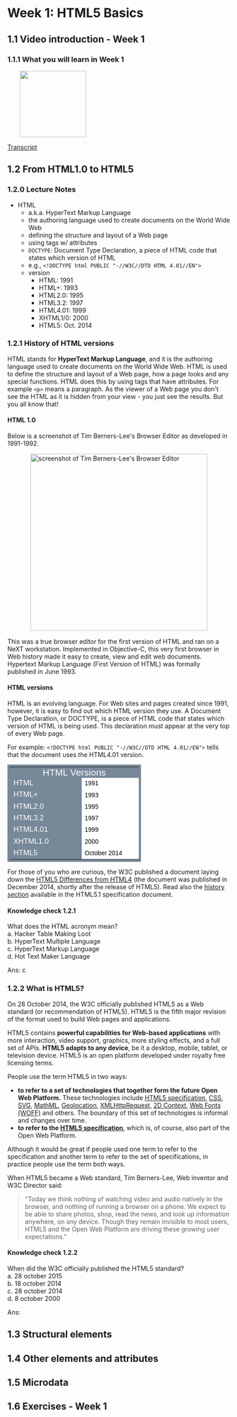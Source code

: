 # Week 1: HTML5 Basics


## 1.1 Video introduction - Week 1


### 1.1.1 What you will learn in Week 1

<a href="https://edx-video.net/W3CHTML5/W3CHTML5T315-V000800_DTH.mp4" target="_BLANK">
  <img style="margin-left: 2em;" src="https://bit.ly/2JtB40Q" width=150/>
</a><br/>

[Transcript](https://tinyurl.com/y2qy69hb)


## 1.2 From HTML1.0 to HTML5


### 1.2.0 Lecture Notes

+ HTML
  + a.k.a. HyperText Markup Language
  + the authoring language used to create documents on the World Wide Web
  + defining the structure and layout of a Web page
  + using tags w/ attributes
  + `DOCTYPE`: Document Type Declaration, a piece of HTML code that states which version of HTML
  + e.g., `<!DOCTYPE html PUBLIC "-//W3C//DTD HTML 4.01//EN">`
  + version
    + HTML: 1991
    + HTML+: 1993
    + HTML2.0: 1995
    + HTML3.2: 1997
    + HTML4.01: 1999
    + XHTML1/0: 2000
    + HTML5: Oct. 2014



### 1.2.1 History of HTML versions

HTML stands for __HyperText Markup Language__, and it is the authoring language used to create documents on the World Wide Web. HTML is used to define the structure and layout of a Web page, how a page looks and any special functions. HTML does this by using tags that have attributes. For example `<p>` means a paragraph. As the viewer of a Web page you don't see the HTML as it is hidden from your view - you just see the results. But you all know that!


#### HTML 1.0

Below is a screenshot of Tim Berners-Lee's Browser Editor as developed in 1991-1992.

<div style="margin: 0.5em; display: flex; justify-content: center; align-items: center; flex-flow: row wrap;">
  <a href="https://tinyurl.com/yxqy752v" ismap target="_blank">
    <img src="https://tinyurl.com/y4sspls2" style="margin: 0.1em;" alt="screenshot of Tim Berners-Lee's Browser Editor" title="screenshot of Tim Berners-Lee's Browser Editor" width=400>
  </a>
</div>

This was a true browser editor for the first version of HTML and ran on a NeXT workstation. Implemented in Objective-C, this very first browser in Web history made it easy to create, view and edit web documents. Hypertext Markup Language (First Version of HTML) was formally published in June 1993.


#### HTML versions

HTML is an evolving language. For Web sites and pages created since 1991, however, it is easy to find out which HTML version they use. A Document Type Declaration, or DOCTYPE, is a piece of HTML code that states which version of HTML is being used. This declaration must appear at the very top of every Web page.

For example: `<!DOCTYPE html PUBLIC "-//W3C//DTD HTML 4.01//EN">` tells that the document uses the HTML4.01 version.

<table style="table-layout: auto; border: 5px solid LightSlateGray; color: black; font-size: 100%; font-family: arial,helvetica,sans-serif; width: 60%" cellspacing="0" cellpadding="0" border="0" align="center">
  <tbody>
  <tr>
    <td style="padding: 0px; background-color: lightslategray; color: white; font-size: 150%; text-align: center;" colspan="2">HTML Versions</td>
  </tr>
  <tr>
    <td style="background-color: lightslategray; color: white; font-size: 1.2em; width:10%;" valign="top">HTML</td>
    <td style="background-color: white; width: 10%;" valign="center">1991</td>
  </tr>
  <tr>
    <td style="background-color: lightslategray; color: white; font-size: 1.2em;" valign="top">HTML+</td>
    <td style="background-color: white;" valign="center">1993</td>
  </tr>
  <tr>
    <td style="background-color: lightslategray; color: white; font-size: 1.2em;" valign="top">HTML2.0</td>
    <td style="background-color: white;" valign="center">1995</td>
  </tr>
  <tr>
    <td style="background-color: lightslategray; color: white; font-size: 1.2em;" valign="top">HTML3.2</td>
    <td style="background-color: white;" valign="center">1997</td>
  </tr>
  <tr>
    <td style="background-color: lightslategray; color: white; font-size: 1.2em;" valign="top">HTML4.01</td>
    <td style="background-color: white;" valign="center">1999</td>
  </tr>
  <tr>
    <td style="background-color: lightslategray; color: white; font-size: 1.2em;" valign="top">XHTML1.0</td>
    <td style="background-color: white;" valign="center">2000</td>
  </tr>
  <tr>
    <td style="background-color: lightslategray; color: white; font-size: 1.2em;" valign="top">HTML5</td>
    <td style="background-color: white;" valign="center">October 2014</td>
  </tr>
  </tbody>
</table>

For those of you who are curious, the W3C published a document laying down the [HTML5 Differences from HTML4](https://www.w3.org/TR/html5-diff/) (the document was published in December 2014, shortly after the release of HTML5). Read also the [history section](https://tinyurl.com/yxuafev4) available in the HTML5.1 specification document.


#### Knowledge check 1.2.1

What does the HTML acronym mean?<br/>
  a. Hacker Table Making Loot<br/>
  b. HyperText Multiple Language<br/>
  c. HyperText Markup Language<br/>
  d. Hot Text Maker Language<br/>

  Ans: c


### 1.2.2 What is HTML5?

On 28 October 2014, the W3C officially published HTML5 as a Web standard (or recommendation of HTML5). HTML5 is the fifth major revision of the format used to build Web pages and applications.

HTML5 contains __powerful capabilities for Web-based applications__ with more interaction, video support, graphics, more styling effects, and a full set of APIs. __HTML5 adapts to any device__, be it a desktop, mobile, tablet, or television device. HTML5 is an open platform developed under royalty free licensing terms.

People use the term HTML5 in two ways:

+ __to refer to a set of technologies that together form the future Open Web Platform.__ These technologies include [HTML5 specification](https://www.w3.org/TR/html5), [CSS](https://www.w3.org/Style/CSS/current-work), [SVG](https://www.w3.org/TR/SVG/), [MathML](https://www.w3.org/TR/MathML/), [Geolocation](https://www.w3.org/TR/geolocation-API/), [XMLHttpRequest](https://www.w3.org/TR/XMLHttpRequest/), [2D Context](https://www.w3.org/TR/2dcontext/), [Web Fonts (WOFF)](https://www.w3.org/TR/WOFF) and others. The boundary of this set of technologies is informal and changes over time.
+ __to refer to the [HTML5 specification](https://www.w3.org/TR/html5)__, which is, of course, also part of the Open Web Platform.

Although it would be great if people used one term to refer to the specification and another term to refer to the set of specifications, in practice people use the term both ways.

When HTML5 became a Web standard, Tim Berners-Lee, Web inventor and W3C Director said:

> "Today we think nothing of watching video and audio natively in the browser, and nothing of running a browser on a phone. We expect to be able to share photos, shop, read the news, and look up information anywhere, on any device. Though they remain invisible to most users, HTML5 and the Open Web Platform are driving these growing user expectations."


#### Knowledge check 1.2.2

When did the W3C officially published the HTML5 standard?<br/>
  a. 28 october 2015<br/>
  b. 18 october 2014<br/>
  c. 28 october 2014<br/>
  d. 8 october 2000<br/>

  Ans: 







## 1.3 Structural elements








## 1.4 Other elements and attributes








## 1.5 Microdata








## 1.6 Exercises - Week 1







